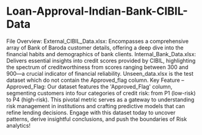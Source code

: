 # Loan-Approval-Indian-Bank-CIBIL-Data

File Overview:
External_CIBIL_Data.xlsx: Encompasses a comprehensive array of Bank of Baroda customer details, offering a deep dive into the financial habits and demographics of bank clients.
Internal_Bank_Data.xlsx: Delivers essential insights into credit scores provided by CIBIL, highlighting the spectrum of creditworthiness from scores ranging between 300 and 900—a crucial indicator of financial reliability.
Unseen_data.xlsx is the test dataset which do not contain the Approved_flag column.
Key Feature – Approved_Flag:
Our dataset features the 'Approved_Flag' column, segmenting customers into four categories of credit risk: from P1 (low-risk) to P4 (high-risk). This pivotal metric serves as a gateway to understanding risk management in institutions and crafting predictive models that can refine lending decisions.
Engage with this dataset today to uncover patterns, derive insightful conclusions, and push the boundaries of Risk analytics!
